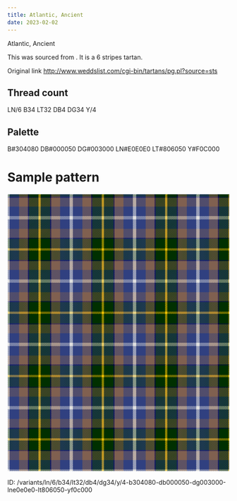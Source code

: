 ```yaml
---
title: Atlantic, Ancient
date: 2023-02-02
---
```

Atlantic, Ancient

This was sourced from <no value>.  It is a 6 stripes tartan.

Original link http://www.weddslist.com/cgi-bin/tartans/pg.pl?source=sts

## Thread count
LN/6 B34 LT32 DB4 DG34 Y/4

## Palette
B#304080 DB#000050 DG#003000 LN#E0E0E0 LT#806050 Y#F0C000

# Sample pattern

![Tartan detail](tartan.png "LN/6 B34 LT32 DB4 DG34 Y/4 tartan")

ID: /variants/ln/6/b34/lt32/db4/dg34/y/4-b304080-db000050-dg003000-lne0e0e0-lt806050-yf0c000